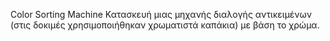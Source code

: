 Color Sorting Machine
Κατασκευή μιας μηχανής διαλογής αντικειμένων (στις δοκιμές χρησιμοποιήθηκαν χρωματιστά καπάκια) με βάση το χρώμα. 
